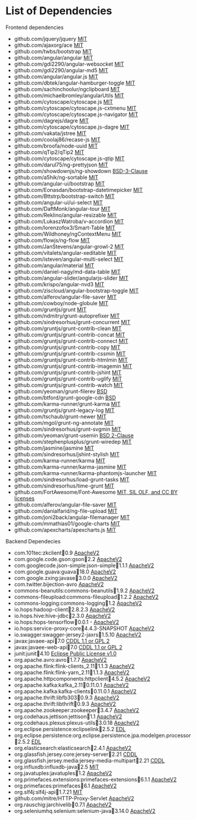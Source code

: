List of Dependencies
=====================

Frontend dependencies

* github.com/jquery/jquery [MIT](https://github.com/jquery/jquery/blob/master/LICENSE.txt)
* github.com/ajaxorg/ace   [MIT](https://github.com/ajaxorg/ace/blob/master/LICENSE)
* github.com/twbs/bootstrap [MIT](https://github.com/twbs/bootstrap/blob/v4-dev/LICENSE)
* github.com/angular/angular [MIT](https://github.com/angular/angular/blob/master/LICENSE)
* github.com/gdi2290/angular-websocket [MIT](https://github.com/gdi2290/angular-websocket/blob/master/LICENSE)
* github.com/gdi2290/angular-md5 [MIT](https://github.com/gdi2290/angular-md5/blob/master/LICENSE)
* github.com/angular/angular.js [MIT](https://github.com/angular/angular.js/blob/master/LICENSE)
* github.com/dbtek/angular-hamburger-toggle [MIT](https://github.com/dbtek/angular-hamburger-toggle/blob/master/LICENSE)
* github.com/sachinchoolur/ngclipboard [MIT](https://github.com/sachinchoolur/ngclipboard/blob/master/LICENSE)
* github.com/michaelbromley/angularUtils [MIT](https://github.com/michaelbromley/angularUtils/blob/master/license.txt)
* github.com/cytoscape/cytoscape.js [MIT](https://github.com/cytoscape/cytoscape.js/blob/master/LICENSE)
* github.com/cytoscape/cytoscape.js-cxtmenu [MIT](https://github.com/cytoscape/cytoscape.js-cxtmenu/blob/master/LICENSE)
* github.com/cytoscape/cytoscape.js-navigator [MIT](https://github.com/cytoscape/cytoscape.js-navigator/blob/master/LICENSE)
* github.com/dagrejs/dagre [MIT](https://github.com/dagrejs/dagre/blob/master/LICENSE)
* github.com/cytoscape/cytoscape.js-dagre [MIT](https://github.com/cytoscape/cytoscape.js-dagre/blob/master/LICENSE)
* github.com/vakata/jstree [MIT](https://github.com/vakata/jstree/blob/master/LICENSE-MIT)
* github.com/coolaj86/recase-js [MIT](https://github.com/coolaj86/recase-js/blob/master/LICENSE)
* github.com/broofa/node-uuid [MIT](https://github.com/broofa/node-uuid/blob/master/LICENSE.md)
* github.com/qTip2/qTip2 [MIT](https://github.com/qTip2/qTip2/blob/master/LICENSE)
* github.com/cytoscape/cytoscape.js-qtip [MIT](https://github.com/cytoscape/cytoscape.js-qtip/blob/master/LICENSE)
* github.com/darul75/ng-prettyjson [MIT](https://github.com/darul75/ng-prettyjson/blob/master/LICENSE)
* github.com/showdownjs/ng-showdown [BSD-3-Clause](https://github.com/showdownjs/ng-showdown/blob/master/LICENSE)
* github.com/a5hik/ng-sortable [MIT](https://github.com/a5hik/ng-sortable/blob/master/LICENSE)
* github.com/angular-ui/bootstrap [MIT](https://github.com/angular-ui/bootstrap/blob/master/LICENSE)
* github.com/Eonasdan/bootstrap-datetimepicker [MIT](https://github.com/Eonasdan/bootstrap-datetimepicker/blob/master/LICENSE)
* github.com/Bttstrp/bootstrap-switch [MIT](https://github.com/Bttstrp/bootstrap-switch/blob/master/LICENSE)
* github.com/angular-ui/ui-select [MIT](https://github.com/angular-ui/ui-select/blob/master/LICENSE)
* github.com/DaftMonk/angular-tour [MIT](https://github.com/DaftMonk/angular-tour/blob/master/LICENSE)
* github.com/Reklino/angular-resizable [MIT](https://github.com/Reklino/angular-resizable)
* github.com/LukaszWatroba/v-accordion [MIT](https://github.com/LukaszWatroba/v-accordion/blob/master/LICENSE)
* github.com/lorenzofox3/Smart-Table [MIT](https://github.com/lorenzofox3/Smart-Table)
* github.com/Wildhoney/ngContextMenu [MIT](https://github.com/Wildhoney/ngContextMenu/blob/master/LICENSE)
* github.com/flowjs/ng-flow [MIT](https://github.com/flowjs/ng-flow/blob/master/LICENSE)
* github.com/JanStevens/angular-growl-2 [MIT](https://github.com/JanStevens/angular-growl-2/blob/master/LICENSE)
* github.com/vitalets/angular-xeditable [MIT](https://github.com/vitalets/angular-xeditable/blob/master/LICENSE)
* github.com/isteven/angular-multi-select [MIT](https://github.com/isteven/angular-multi-select/blob/master/LICENSE.txt)
* github.com/angular/material [MIT](https://github.com/angular/material/blob/master/LICENSE)
* github.com/daniel-nagy/md-data-table [MIT](https://github.com/daniel-nagy/md-data-table/blob/master/LICENSE.md)
* github.com/angular-slider/angularjs-slider [MIT](https://github.com/angular-slider/angularjs-slider)
* github.com/krispo/angular-nvd3 [MIT](https://github.com/krispo/angular-nvd3/blob/master/LICENSE)
* github.com/ziscloud/angular-bootstrap-toggle [MIT](https://github.com/ziscloud/angular-bootstrap-toggle/blob/master/LICENSE)
* github.com/alferov/angular-file-saver [MIT](https://github.com/alferov/angular-file-saver/blob/master/license.md)
* github.com/cowboy/node-globule [MIT](https://github.com/cowboy/node-globule/blob/master/LICENSE)
* github.com/gruntjs/grunt [MIT](https://github.com/gruntjs/grunt/blob/master/LICENSE)
* github.com/ndmitry/grunt-autoprefixer [MIT](https://github.com/nDmitry/grunt-autoprefixer/blob/master/LICENSE)
* github.com/sindresorhus/grunt-concurrent [MIT](https://github.com/sindresorhus/grunt-concurrent/blob/master/license)
* github.com/gruntjs/grunt-contrib-clean [MIT](https://github.com/gruntjs/grunt-contrib-clean/blob/master/LICENSE-MIT)
* github.com/gruntjs/grunt-contrib-concat [MIT](https://github.com/gruntjs/grunt-contrib-concat/blob/master/LICENSE-MIT)
* github.com/gruntjs/grunt-contrib-connect [MIT](https://github.com/gruntjs/grunt-contrib-connect/blob/master/LICENSE-MIT)
* github.com/gruntjs/grunt-contrib-copy [MIT](https://github.com/gruntjs/grunt-contrib-copy/blob/master/LICENSE-MIT)
* github.com/gruntjs/grunt-contrib-cssmin [MIT](https://github.com/gruntjs/grunt-contrib-cssmin/blob/master/LICENSE-MIT)
* github.com/gruntjs/grunt-contrib-htmlmin [MIT](https://github.com/gruntjs/grunt-contrib-htmlmin/blob/master/LICENSE-MIT)
* github.com/gruntjs/grunt-contrib-imagemin [MIT](https://github.com/gruntjs/grunt-contrib-imagemin/blob/master/license)
* github.com/gruntjs/grunt-contrib-jshint [MIT](https://github.com/gruntjs/grunt-contrib-jshint/blob/master/LICENSE-MIT)
* github.com/gruntjs/grunt-contrib-uglify [MIT](https://github.com/gruntjs/grunt-contrib-uglify/blob/master/LICENSE-MIT)
* github.com/gruntjs/grunt-contrib-watch [MIT](https://github.com/gruntjs/grunt-contrib-watch/blob/master/LICENSE-MIT)
* github.com/yeoman/grunt-filerev [BSD](https://github.com/yeoman/grunt-filerev)
* github.com/btford/grunt-google-cdn [BSD](https://github.com/btford/grunt-google-cdn)
* github.com/karma-runner/grunt-karma [MIT](https://github.com/karma-runner/grunt-karma/blob/master/LICENSE)
* github.com/gruntjs/grunt-legacy-log [MIT](https://github.com/gruntjs/grunt-legacy-log/blob/master/LICENSE-MIT)
* github.com/tschaub/grunt-newer [MIT](https://github.com/tschaub/grunt-newer/blob/master/LICENSE-MIT)
* github.com/mgol/grunt-ng-annotate [MIT](https://github.com/mgol/grunt-ng-annotate/blob/master/LICENSE)
* github.com/sindresorhus/grunt-svgmin [MIT](https://github.com/sindresorhus/grunt-svgmin/blob/master/license)
* github.com/yeoman/grunt-usemin [BSD 2-Clause](https://github.com/yeoman/grunt-usemin/blob/master/LICENSE)
* github.com/stephenplusplus/grunt-wiredep [MIT](https://github.com/stephenplusplus/grunt-wiredep/blob/master/LICENSE-MIT)
* github.com/jasmine/jasmine [MIT](https://github.com/jasmine/jasmine/blob/master/MIT.LICENSE)
* github.com/sindresorhus/jshint-stylish [MIT](https://github.com/sindresorhus/jshint-stylish/blob/master/license)
* github.com/karma-runner/karma [MIT](https://github.com/karma-runner/karma/blob/master/LICENSE)
* github.com/karma-runner/karma-jasmine [MIT](https://github.com/karma-runner/karma-jasmine/blob/master/LICENSE)
* github.com/karma-runner/karma-phantomjs-launcher [MIT](https://github.com/karma-runner/karma-phantomjs-launcher/blob/master/LICENSE)
* github.com/sindresorhus/load-grunt-tasks [MIT](https://github.com/sindresorhus/load-grunt-tasks/blob/master/license)
* github.com/sindresorhus/time-grunt [MIT](https://github.com/sindresorhus/time-grunt/blob/master/license)
* github.com/FortAwesome/Font-Awesome [MIT, SIL OLF, and CC BY licenses](https://github.com/FortAwesome/Font-Awesome/blob/master/LICENSE.txt)
* github.com/alferov/angular-file-saver [MIT](https://github.com/alferov/angular-file-saver/blob/master/license.md)
* github.com/danialfarid/ng-file-upload [MIT](https://github.com/danialfarid/ng-file-upload/blob/master/README.md)
* github.com/joni2back/angular-filemanager [MIT](https://github.com/joni2back/angular-filemanager/blob/master/README.md)
* github.com/mmathias01/google-charts [MIT](https://github.com/mmathias01/google-charts/blob/master/LICENSE)
* github.com/apexcharts/apexcharts.js [MIT](https://github.com/apexcharts/apexcharts.js/blob/master/LICENSE)

Backend Dependecies

* com.101tec:zkclient:jar:0.9 [ApacheV2](http://www.apache.org/licenses/LICENSE-2.0)
* com.google.code.gson:gson:jar:2.2 [ApacheV2](https://github.com/google/gson/blob/master/LICENSE)
* com.googlecode.json-simple:json-simple:jar:1.1.1 [ApacheV2](https://github.com/fangyidong/json-simple/blob/master/LICENSE.txt)
* com.google.guava:guava:jar:18.0 [ApacheV2](https://github.com/google/guava/blob/master/COPYING)
* com.google.zxing:javase:jar:3.0.0 [ApacheV2](https://github.com/zxing/zxing/blob/master/LICENSE)
* com.twitter.bijection-avro [ApacheV2](https://github.com/twitter/bijection/blob/develop/LICENSE)
* commons-beanutils:commons-beanutils:jar:1.9.2 [ApacheV2](http://www.apache.org/licenses/LICENSE-2.0.txt)
* commons-fileupload:commons-fileupload:jar:1.2.2 [ApacheV2](http://www.apache.org/licenses/LICENSE-2.0.txt)
* commons-logging:commons-logging:jar:1.2 [ApacheV2](http://www.apache.org/licenses/LICENSE-2.0.txt)
* io.hops:hadoop-client:jar:2.8.2.3 [ApacheV2](https://github.com/hopshadoop/hops/blob/master/LICENSE.txt)
* io.hops.hive:hive-jdbc:jar:2.3.0 [ApacheV2](https://github.com/hopshadoop/hive/blob/master/LICENSE)
* io.hops:hops-tensorflow:jar:0.0.1 - [ApacheV2](https://github.com/hopshadoop/hops-tensorflow/blob/master/LICENSE)
* io.hops:service-proxy-core:jar:4.4.3-SNAPSHOT [ApacheV2](http://www.membrane-soa.org/service-proxy/)
* io.swagger:swagger-jersey2-jaxrs:jar:1.5.10 [ApacheV2](https://swagger.io/license/)
* javax:javaee-api:jar:7.0 [CDDL 1.1 or GPL 2](https://github.com/javaee/glassfish/blob/master/LICENSE)
* javax:javaee-web-api:jar:7.0 [CDDL 1.1 or GPL 2](https://github.com/javaee/glassfish/blob/master/LICENSE)
* junit:junit:jar:4.10 [Eclipse Public License v1.0](https://junit.org/junit4/license.html)
* org.apache.avro:avro:jar:1.7.7 [ApacheV2](https://github.com/apache/avro/blob/master/LICENSE.txt)
* org.apache.flink:flink-clients_2.11:jar:1.1.3 [ApacheV2](https://github.com/apache/flink/blob/master/LICENSE)
* org.apache.flink:flink-yarn_2.11:jar:1.1.3 [ApacheV2](https://github.com/apache/flink/blob/master/LICENSE)
* org.apache.httpcomponents:httpclient:jar:4.5.2 [ApacheV2](https://github.com/apache/httpcomponents-client/blob/master/LICENSE.txt)
* org.apache.kafka:kafka_2.11:jar:0.11.0.1 [ApacheV2](https://github.com/apache/kafka/blob/trunk/LICENSE)
* org.apache.kafka:kafka-clients:jar:0.11.0.1 [ApacheV2](https://github.com/apache/kafka/blob/trunk/LICENSE)
* org.apache.thrift:libfb303:jar:0.9.3 [ApacheV2](https://github.com/apache/thrift/blob/master/LICENSE)
* org.apache.thrift:libthrift:jar:0.9.3 [ApacheV2](https://github.com/apache/thrift/blob/master/LICENSE)
* org.apache.zookeeper:zookeeper:jar:3.4.7 [ApacheV2](https://github.com/apache/zookeeper)
* org.codehaus.jettison:jettison:jar:1.1 [ApacheV2](http://www.apache.org/licenses/LICENSE-2.0)
* org.codehaus.plexus:plexus-utils:jar:3.0.18 [ApacheV2](http://www.apache.org/licenses/LICENSE-2.0)
* org.eclipse.persistence:eclipselink:jar:2.5.2 [EDL](http://www.eclipse.org/org/documents/edl-v10.php)
* org.eclipse.persistence:org.eclipse.persistence.jpa.modelgen.processor:jar:2.5.2 [EDL](http://www.eclipse.org/org/documents/edl-v10.php)
* org.elasticsearch:elasticsearch:jar:2.4.1 [ApacheV2](https://github.com/elastic/elasticsearch/blob/master/LICENSE.txt)
* org.glassfish.jersey.core:jersey-server:jar:2.21 [CDDL](https://jersey.github.io/license.html)
* org.glassfish.jersey.media:jersey-media-multipart:jar:2.21 [CDDL](https://jersey.github.io/license.html)
* org.influxdb:influxdb-java:jar:2.5 [MIT](https://github.com/influxdata/influxdb/blob/master/LICENSE)
* org.javatuples:javatuples:jar:1.2 [ApacheV2](https://github.com/javatuples/javatuples/blob/master/LICENSE.txt)
* org.primefaces.extensions:primefaces-extensions:jar:6.1.1 [ApacheV2](https://github.com/primefaces/primefaces/blob/master/LICENSE)
* org.primefaces:primefaces:jar:6.1 [ApacheV2](https://github.com/primefaces/primefaces/blob/master/LICENSE)
* org.slf4j:slf4j-api:jar:1.7.21 [MIT](https://www.slf4j.org/license.html)
* github.com/mitre/HTTP-Proxy-Servlet [ApacheV2](https://github.com/mitre/HTTP-Proxy-Servlet/blob/master/LICENSE.txt)
* org.rauschig:jarchivelib:jar:0.7.1 [ApacheV2](https://github.com/thrau/jarchivelib/blob/master/LICENSE)
* org.seleniumhq.selenium:selenium-java:jar:3.14.0 [ApacheV2](https://github.com/SeleniumHQ/selenium/blob/master/LICENSE)
